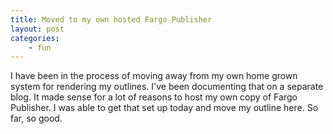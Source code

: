 ```yaml
---
title: Moved to my own hosted Fargo Publisher
layout: post
categories:
    - fun
---
```

I have been in the process of moving away from my own home grown system for rendering my outlines. 
I've been documenting that on a separate blog.
It made sense for a lot of reasons to host my own copy of Fargo Publisher.
I was able to get that set up today and move my outline here.
So far, so good.

